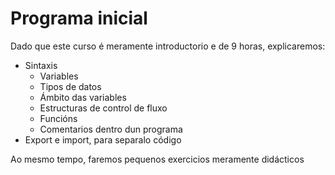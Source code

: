 # Programa inicial

Dado que este curso é meramente introductorio e de 9 horas, explicaremos:

- Sintaxis
  - Variables
  - Tipos de datos
  - Ámbito das variables
  - Estructuras de control de fluxo
  - Funcións
  - Comentarios dentro dun programa
- Export e import, para separalo código

Ao mesmo tempo, faremos pequenos exercicios meramente didácticos